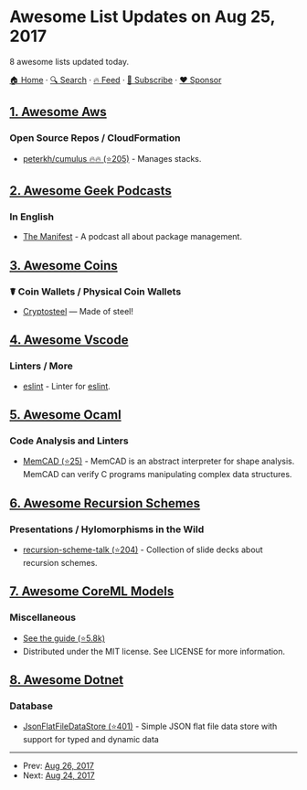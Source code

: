 # Awesome List Updates on Aug 25, 2017

8 awesome lists updated today.

[🏠 Home](/README.md) · [🔍 Search](https://www.trackawesomelist.com/search/) · [🔥 Feed](https://www.trackawesomelist.com/rss.xml) · [📮 Subscribe](https://trackawesomelist.us17.list-manage.com/subscribe?u=d2f0117aa829c83a63ec63c2f&id=36a103854c) · [❤️  Sponsor](https://github.com/sponsors/theowenyoung)



## [1. Awesome Aws](/content/donnemartin/awesome-aws/README.md)

### Open Source Repos / CloudFormation

*   [peterkh/cumulus :fire::fire: (⭐205)](https://github.com/peterkh/cumulus) - Manages stacks.

## [2. Awesome Geek Podcasts](/content/ayr-ton/awesome-geek-podcasts/README.md)

### In English

*   [The Manifest](https://manifest.fm) - A podcast all about package management.

## [3. Awesome Coins](/content/Zheaoli/awesome-coins/README.md)

### ☤ Coin Wallets / Physical Coin Wallets

*   [Cryptosteel](https://cryptosteel.com) — Made of steel!

## [4. Awesome Vscode](/content/viatsko/awesome-vscode/README.md)

### Linters / More

*   [eslint](https://marketplace.visualstudio.com/items?itemName=dbaeumer.vscode-eslint) - Linter for [eslint](https://eslint.org/).

## [5. Awesome Ocaml](/content/ocaml-community/awesome-ocaml/README.md)

### Code Analysis and Linters

*   [MemCAD (⭐25)](https://github.com/Antique-team/memcad) - MemCAD is an abstract interpreter for shape analysis. MemCAD can verify C programs manipulating complex data structures.

## [6. Awesome Recursion Schemes](/content/passy/awesome-recursion-schemes/README.md)

### Presentations / Hylomorphisms in the Wild

*   [recursion-scheme-talk (⭐204)](https://github.com/sellout/recursion-scheme-talk) - Collection of slide decks about recursion schemes.

## [7. Awesome CoreML Models](/content/likedan/Awesome-CoreML-Models/README.md)

### Miscellaneous

*   [See the guide (⭐5.8k)](https://github.com/likedan/Awesome-CoreML-Models/blob/master/.github/CONTRIBUTING.md)
*   Distributed under the MIT license. See LICENSE for more information.

## [8. Awesome Dotnet](/content/quozd/awesome-dotnet/README.md)

### Database

*   [JsonFlatFileDataStore (⭐401)](https://github.com/ttu/json-flatfile-datastore) - Simple JSON flat file data store with support for typed and dynamic data

---

- Prev: [Aug 26, 2017](/content/2017/08/26/README.md)
- Next: [Aug 24, 2017](/content/2017/08/24/README.md)